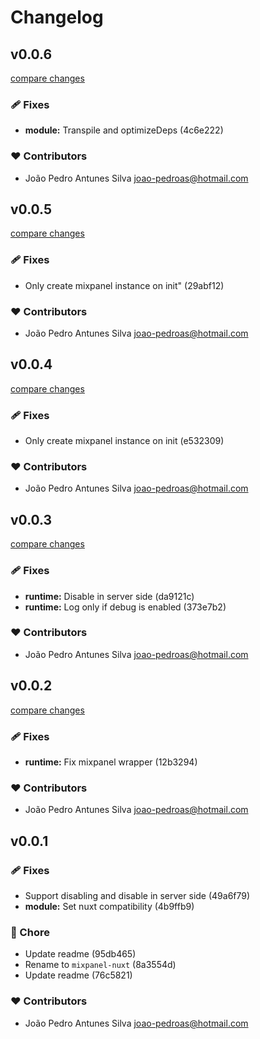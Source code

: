 # Changelog


## v0.0.6

[compare changes](https://undefined/undefined/compare/v0.0.5...v0.0.6)

### 🩹 Fixes

- **module:** Transpile and optimizeDeps (4c6e222)

### ❤️  Contributors

- João Pedro Antunes Silva <joao-pedroas@hotmail.com>

## v0.0.5

[compare changes](https://undefined/undefined/compare/v0.0.4...v0.0.5)

### 🩹 Fixes

- Only create mixpanel instance on init" (29abf12)

### ❤️  Contributors

- João Pedro Antunes Silva <joao-pedroas@hotmail.com>

## v0.0.4

[compare changes](https://undefined/undefined/compare/v0.0.3...v0.0.4)

### 🩹 Fixes

- Only create mixpanel instance on init (e532309)

### ❤️  Contributors

- João Pedro Antunes Silva <joao-pedroas@hotmail.com>

## v0.0.3

[compare changes](https://undefined/undefined/compare/v0.0.2...v0.0.3)

### 🩹 Fixes

- **runtime:** Disable in server side (da9121c)
- **runtime:** Log only if debug is enabled (373e7b2)

### ❤️  Contributors

- João Pedro Antunes Silva <joao-pedroas@hotmail.com>

## v0.0.2

[compare changes](https://undefined/undefined/compare/v0.0.1...v0.0.2)


### 🩹 Fixes

  - **runtime:** Fix mixpanel wrapper (12b3294)

### ❤️  Contributors

- João Pedro Antunes Silva <joao-pedroas@hotmail.com>

## v0.0.1


### 🩹 Fixes

  - Support disabling and disable in server side (49a6f79)
  - **module:** Set nuxt compatibility (4b9ffb9)

### 🏡 Chore

  - Update readme (95db465)
  - Rename to `mixpanel-nuxt` (8a3554d)
  - Update readme (76c5821)

### ❤️  Contributors

- João Pedro Antunes Silva <joao-pedroas@hotmail.com>


